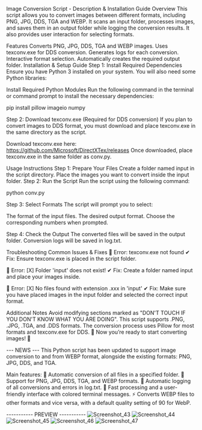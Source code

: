 Image Conversion Script - Description & Installation Guide
Overview
This script allows you to convert images between different formats, including PNG, JPG, DDS, TGA and WEBP. It scans an input folder, processes images, and saves them in an output folder while logging the conversion results. It also provides user interaction for selecting formats.

Features
Converts PNG, JPG, DDS, TGA and WEBP images.
Uses texconv.exe for DDS conversion.
Generates logs for each conversion.
Interactive format selection.
Automatically creates the required output folder.
Installation & Setup Guide
Step 1: Install Required Dependencies
Ensure you have Python 3 installed on your system. You will also need some Python libraries:

Install Required Python Modules
Run the following command in the terminal or command prompt to install the necessary dependencies:

pip install pillow imageio numpy

Step 2: Download texconv.exe (Required for DDS conversion)
If you plan to convert images to DDS format, you must download and place texconv.exe in the same directory as the script.

Download texconv.exe here:
https://github.com/Microsoft/DirectXTex/releases
Once downloaded, place texconv.exe in the same folder as conv.py.

Usage Instructions
Step 1: Prepare Your Files
Create a folder named input in the script directory.
Place the images you want to convert inside the input folder.
Step 2: Run the Script
Run the script using the following command:

python conv.py


Step 3: Select Formats
The script will prompt you to select:

The format of the input files.
The desired output format.
Choose the corresponding numbers when prompted.

Step 4: Check the Output
The converted files will be saved in the output folder.
Conversion logs will be saved in log.txt.

Troubleshooting
Common Issues & Fixes
🔴 Error: texconv.exe not found
✔ Fix: Ensure texconv.exe is placed in the script folder.

🔴 Error: [X] Folder 'input' does not exist!
✔ Fix: Create a folder named input and place your images inside.

🔴 Error: [X] No files found with extension .xxx in 'input'
✔ Fix: Make sure you have placed images in the input folder and selected the correct input format.

Additional Notes
Avoid modifying sections marked as "DON'T TOUCH IF YOU DON'T KNOW WHAT YOU ARE DOING".
This script supports .PNG, .JPG, .TGA, and .DDS formats.
The conversion process uses Pillow for most formats and texconv.exe for DDS.
🚀 Now you’re ready to start converting images! 🚀

--- NEWS ---
This Python script has been updated to support image conversion to and from WEBP format, alongside the existing formats: PNG, JPG, DDS, and TGA.

Main features:
📂 Automatic conversion of all files in a specified folder.
🎨 Support for PNG, JPG, DDS, TGA, and WEBP formats.
📝 Automatic logging of all conversions and errors in log.txt.
🔄 Fast processing and a user-friendly interface with colored terminal messages.
⚡ Converts WEBP files to other formats and vice versa, with a default quality setting of 90 for WebP.

----------- PREVIEW -----------
![Screenshot_43](https://github.com/user-attachments/assets/2beac4b5-f188-4a4a-a9a6-8a1bcd304fb0)
![Screenshot_44](https://github.com/user-attachments/assets/db9effe0-e399-4bcb-a7aa-7ee2a8e75d59)
![Screenshot_45](https://github.com/user-attachments/assets/c7e4f8c1-60f3-454c-8803-927c7ee68a00)
![Screenshot_46](https://github.com/user-attachments/assets/26eadbf7-de20-412d-a55f-4f9d6ad12449)
![Screenshot_47](https://github.com/user-attachments/assets/6ffad8b0-e30a-4a58-a096-fc419a875ea9)
